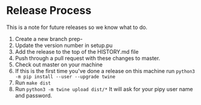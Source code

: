 # Release Process

This is a note for future releases so we know what to do.

1) Create a new branch prep-<version to be released>
1) Update the version number in setup.pu
1) Add the release to the top of the HISTORY.md file
1) Push through a pull request with these changes to master.
1) Check out master on your machine
1) If this is the first time you've done a release on this machine run `python3 -m pip install --user --upgrade twine`
1) Run `make dist`
1) Run `python3 -m twine upload dist/*` It will ask for your pipy user name and password.